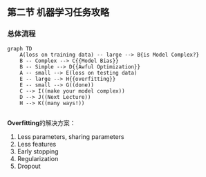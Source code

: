 ## 第二节 机器学习任务攻略

### 总体流程

```mermaid
graph TD
	A(loss on training data) -- large --> B{is Model Complex?}
	B -- Complex --> C{{Model Bias}}
	B -- Simple --> D{{Awful Optimization}}
	A -- small --> E(loss on testing data)
	E -- large --> H{{overfitting}}
	E -- small --> G((done))
	C --> I((make your model complex))
	D --> J((Next Lecture))
	H --> K((many ways!))
	
```

**Overfitting**的解决方案：

1. Less parameters, sharing parameters
2. Less features
3. Early stopping
4. Regularization
5. Dropout